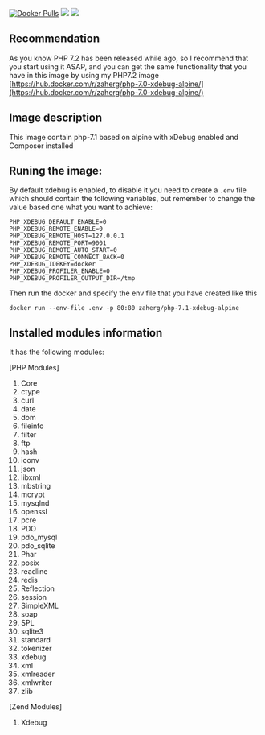 [![Docker Pulls](https://img.shields.io/docker/pulls/zaherg/php-7.1-xdebug-alpine.svg)](https://hub.docker.com/r/zaherg/php-7.1-xdebug-alpine/) [![](https://images.microbadger.com/badges/image/zaherg/php-7.1-xdebug-alpine.svg)](https://microbadger.com/images/zaherg/php-7.1-xdebug-alpine "Get your own image badge on microbadger.com") [![](https://images.microbadger.com/badges/version/zaherg/php-7.1-xdebug-alpine.svg)](https://microbadger.com/images/zaherg/php-7.1-xdebug-alpine "Get your own version badge on microbadger.com")

## Recommendation

As you know PHP 7.2 has been released while ago, so I recommend that you start using it ASAP, and you can get the same functionality that you have in this image by using my PHP7.2 image [https://hub.docker.com/r/zaherg/php-7.0-xdebug-alpine/](https://hub.docker.com/r/zaherg/php-7.0-xdebug-alpine/)

## Image description

This image contain php-7.1 based on alpine with xDebug enabled and Composer installed

## Runing the image:

By default xdebug is enabled, to disable it you need to create a `.env` file which should contain the following variables, but remember to change the value based one what you want to achieve:

```
PHP_XDEBUG_DEFAULT_ENABLE=0
PHP_XDEBUG_REMOTE_ENABLE=0
PHP_XDEBUG_REMOTE_HOST=127.0.0.1
PHP_XDEBUG_REMOTE_PORT=9001
PHP_XDEBUG_REMOTE_AUTO_START=0
PHP_XDEBUG_REMOTE_CONNECT_BACK=0
PHP_XDEBUG_IDEKEY=docker
PHP_XDEBUG_PROFILER_ENABLE=0
PHP_XDEBUG_PROFILER_OUTPUT_DIR=/tmp
```

Then run the docker and specify the env file that you have created like this

```
docker run --env-file .env -p 80:80 zaherg/php-7.1-xdebug-alpine
```

## Installed modules information

It has the following modules:

[PHP Modules]

1. Core
1. ctype
1. curl
1. date
1. dom
1. fileinfo
1. filter
1. ftp
1. hash
1. iconv
1. json
1. libxml
1. mbstring
1. mcrypt
1. mysqlnd
1. openssl
1. pcre
1. PDO
1. pdo_mysql
1. pdo_sqlite
1. Phar
1. posix
1. readline
1. redis
1. Reflection
1. session
1. SimpleXML
1. soap
1. SPL
1. sqlite3
1. standard
1. tokenizer
1. xdebug
1. xml
1. xmlreader
1. xmlwriter
1. zlib

[Zend Modules]

1. Xdebug
